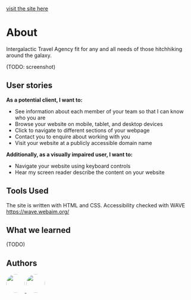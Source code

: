 [visit the site here](https://fac31.github.io/Jana-Todd/)

# About

Intergalactic Travel Agency fit for any and all needs of those hitchhiking around the galaxy.

(TODO: screenshot)

## User stories

**As a potential client, I want to:**

- See information about each member of your team so that I can know who you are
- Browse your website on mobile, tablet, and desktop devices
- Click to navigate to different sections of your webpage
- Contact you to enquire about working with you
- Visit your website at a publicly accessible domain name

**Additionally, as a visually impaired user, I want to:**

- Navigate your website using keyboard controls
- Hear my screen reader describe the content on your website

## Tools Used

The site is written with HTML and CSS. Accessibility checked with WAVE https://wave.webaim.org/

## What we learned

(TODO)

## Authors

<a href="https://github.com/tt01924">
  <img src="https://avatars.githubusercontent.com/u/150555214?v=4" style="border-radius: 50%; width: 50px;">
</a>
<a href="https://github.com/sulphite">
  <img src="https://avatars.githubusercontent.com/u/49396588?v=4" style="border-radius: 50%; width: 50px;">
</a>
